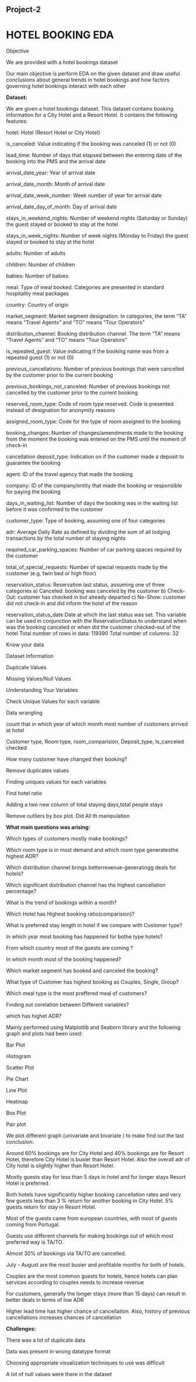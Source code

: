 ## Project-2

# **HOTEL BOOKING EDA**


Objective

We are provided with a hotel bookings dataset

Our main objective is perform EDA on the given dataset and draw useful conclusions about general trends in hotel bookings and how factors governing hotel bookings interact with each other


**Dataset:**

We are given a hotel bookings dataset. This dataset contains booking information for a City Hotel and a Resort Hotel. It contains the following features:

hotel: Hotel (Resort Hotel or City Hotel)

is_canceled: Value indicating if the booking was canceled (1) or not (0)

lead_time: Number of days that elapsed between the entering date of the booking into the PMS and the arrival date

arrival_date_year: Year of arrival date

arrival_date_month: Month of arrival date

arrival_date_week_number: Week number of year for arrival date

arrival_date_day_of_month: Day of arrival date

stays_in_weekend_nights: Number of weekend nights (Saturday or Sunday) the guest stayed or booked to stay at the hotel

stays_in_week_nights: Number of week nights (Monday to Friday) the guest stayed or booked to stay at the hotel

adults: Number of adults

children: Number of children

babies: Number of babies

meal: Type of meal booked. Categories are presented in standard hospitality meal packages

country: Country of origin

market_segment: Market segment designation. In categories, the term “TA” means “Travel Agents” and “TO” means “Tour Operators”

distribution_channel: Booking distribution channel. The term “TA” means “Travel Agents” and “TO” means “Tour Operators”

is_repeated_guest: Value indicating if the booking name was from a repeated guest (1) or not (0)

previous_cancellations: Number of previous bookings that were cancelled by the customer prior to the current booking

previous_bookings_not_canceled: Number of previous bookings not cancelled by the customer prior to the current booking

reserved_room_type: Code of room type reserved. Code is presented instead of designation for anonymity reasons

assigned_room_type: Code for the type of room assigned to the booking

booking_changes: Number of changes/amendments made to the booking from the moment the booking was entered on the PMS until the moment of check-in

cancellation deposit_type: Indication on if the customer made a deposit to guarantee the booking

agent: ID of the travel agency that made the booking

company: ID of the company/entity that made the booking or responsible for paying the booking

days_in_waiting_list: Number of days the booking was in the waiting list before it was confirmed to the customer

customer_type: Type of booking, assuming one of four categories

adr: Average Daily Rate as defined by dividing the sum of all lodging transactions by the total number of staying nights

required_car_parking_spaces: Number of car parking spaces required by the customer

total_of_special_requests: Number of special requests made by the customer (e.g. twin bed or high floor)

reservation_status: Reservation last status, assuming one of three categories a) Canceled: booking was canceled by the customer b) Check-Out: customer has checked in but already departed c) No-Show: customer did not check-in and did inform the hotel of the reason

reservation_status_date Date at which the last status was set. This variable can be used in conjunction with the ReservationStatus to understand when was the booking canceled or when did the customer checked-out of the hotel Total number of rows in data: 119390 Total number of columns: 32

Know your data

Dataset Information

Duplicate Values

Missing Values/Null Values

Understanding Your Variables

Check Unique Values for each variable

Data wrangling

count that in which year of which month most number of customers arrived at hotel

Customer type, Room type, room_comparision, Deposit_type, Is_canceled checked

How many customer have changed their booking?

Remove duplicates values

Finding uniques values for each variables

Find hotel ratio

Adding a two new column of total staying days,total people stays

Remove outliers by box plot. Did All th manipulation


**What main questions was arising:**

Which types of customers mostly make bookings?

Which room type is in most demand and which room type generatesthe highest ADR?

Which distribution channel brings betterrevenue-generatingg deals for hotels?

Which significant distribution channel has the highest cancellation percentage?

What is the trend of bookings within a month?

Which Hotel has Highest booking ratio(comparision)?

What is preferred stay length in hotel if we compare with Customer type?

In which year most booking has happened for bothe type hotels?

From which country most of the guests are coming ?

In which month most of the booking happened?

Which market segment has booked and canceled the booking?

What type of Customer has highest booking as Couples, Single, Group?

Which meal type is the most preffered meal of customers?

Finding out corelation between Different variables?

which has highet ADR?


Mainly performed using Matplotlib and Seaborn library and the following graph and plots had been used:

Bar Plot

Histogram

Scatter Plot

Pie Chart

Line Plot

Heatmap

Box Plot

Pair plot


We plot different graph (univariate and bivariate ) to make find out the last conclusion:

Around 60% bookings are for City Hotel and 40% bookings are for Resort Hotel, therefore City Hotel is busier than Resort Hotel. Also the overall adr of City 
hotel is slightly higher than Resort Hotel.

Mostly guests stay for less than 5 days in hotel and for longer stays Resort Hotel is preferred.

Both hotels have significantly higher booking cancellation rates and very few guests less than 3 % return for another booking in City Hotel. 5% guests return for 
stay in Resort Hotel.

Most of the guests came from european countries, with most of guests coming from Portugal.

Guests use different channels for making bookings out of which most preferred way is TA/TO.

Almost 30% of bookings via TA/TO are cancelled.

July - August are the most busier and profitable months for both of hotels.

Couples are the most common guests for hotels, hence hotels can plan services according to couples needs to increase revenue

For customers, generally the longer stays (more than 15 days) can result in better deals in terms of low ADR

Higher lead time has higher chance of cancellation. Also, history of previous cancellations increases chances of cancellation

**Challenges:**

There was a lot of duplicate data

Data was present in wrong datatype format

Choosing appropriate visualization techniques to use was difficult

A lot of null values were there in the dataset





